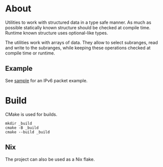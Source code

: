 # About

Utilities to work with structured data in a type safe manner. As much as possible statically known structure should be checked at compile time. Runtime known structure uses optional-like types.

The utilities work with arrays of data. They allow to select subranges, read and write to the subranges, while keeping these operations checked at compile time or runtime.

## Example

See [sample](sample/main.cpp) for an IPv6 packet example.

# Build

CMake is used for builds.

    mkdir _build
    cmake -B _build
    cmake --build _build

## Nix

The project can also be used as a Nix flake.
